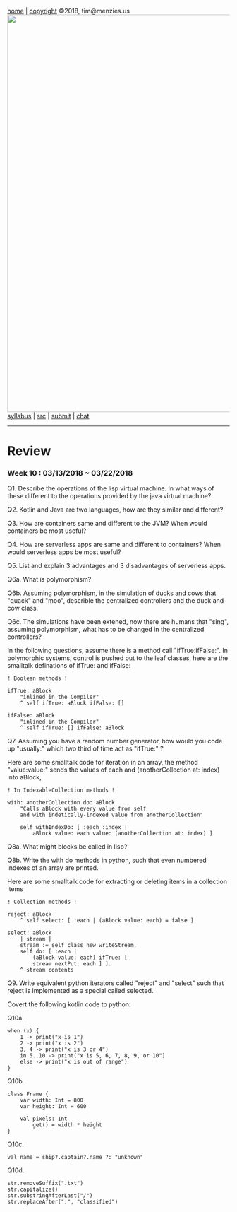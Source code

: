 [home](http://tiny.cc/plm18) |
[copyright](https://github.com/txt/plm18/blob/master/LICENSE.md) &copy;2018, tim&commat;menzies.us
<br>
[<img width=900 src="https://raw.githubusercontent.com/txt/plm18/master/img/banner.png">](http://tiny.cc/plm18)<br>
[syllabus](https://github.com/txt/plm18/blob/master/doc/syllabus.md) |
[src](https://github.com/txt/plm18/tree/master/src) |
[submit](http://tiny.cc/plm18give) |
[chat](https://plm18.slack.com/)


______



# Review

### Week 10 : 03/13/2018 ~ 03/22/2018

Q1. Describe the operations of the lisp virtual machine. In what ways of these different to the operations provided by the java virtual machine?

Q2. Kotlin and Java are two languages, how are they similar and different?

Q3. How are containers same and different to the JVM? When would containers be most useful?

Q4. How are serverless apps are same and different to containers? When would serverless apps be most useful?

Q5. List and explain 3 advantages and 3 disadvantages of serverless apps.

Q6a. What is polymorphism?

Q6b. Assuming polymorphism, in the simulation of ducks and cows that "quack" and "moo", describle the centralized controllers and the duck and cow class. 

Q6c. The simulations have been extened, now there are humans that "sing", assuming polymorphism, what has to be changed in the centralized controllers?

In the following questions, assume there is a method call "ifTrue:ifFalse:". In polymorphic systems, control is pushed out to the leaf classes, here are the smalltalk definations of ifTrue: and ifFalse:

	! Boolean methods !

	ifTrue: aBlock
		"inlined in the Compiler"
		^ self ifTrue: aBlock ifFalse: []

	ifFalse: aBlock
		"inlined in the Compiler"
		^ self ifTrue: [] ifFalse: aBlock

Q7. Assuming you have a random number generator, how would you code up "usually:" which two third of time act as "ifTrue:" ?

Here are some smalltalk code for iteration in an array, the method "value:value:" sends the values of each and (anotherCollection at: index) into aBlock,

	! In IndexableCollection methods ! 

	with: anotherCollection do: aBlock
		"Calls aBlock with every value from self
		and with indetically-indexed value from anotherCollection"

		self withIndexDo: [ :each :index |
			aBlock value: each value: (anotherCollection at: index) ]

Q8a. What might blocks be called in lisp?

Q8b. Write the with do methods in python, such that even numbered indexes of an array are printed.

Here are some smalltalk code for extracting or deleting items in a collection items

	! Collection methods !

	reject: aBlock
		^ self select: [ :each | (aBlock value: each) = false ]

	select: aBlock
		| stream |
		stream := self class new writeStream.
		self do: [ :each |
			(aBlock value: each) ifTrue: [
			stream nextPut: each ] ].
		^ stream contents

Q9. Write equivalent python iterators called "reject" and "select" such that reject is implemented as a special called selected. 

Covert the following kotlin code to python:

Q10a.

	when (x) {
    	1 -> print("x is 1")
    	2 -> print("x is 2")
    	3, 4 -> print("x is 3 or 4")
    	in 5..10 -> print("x is 5, 6, 7, 8, 9, or 10")
    	else -> print("x is out of range")
	}

Q10b.

	class Frame {
    	var width: Int = 800
    	var height: Int = 600

    	val pixels: Int
        	get() = width * height
	}

Q10c.

	val name = ship?.captain?.name ?: "unknown"

Q10d.

	str.removeSuffix(".txt")
	str.capitalize()
	str.substringAfterLast("/")
	str.replaceAfter(":", "classified")
